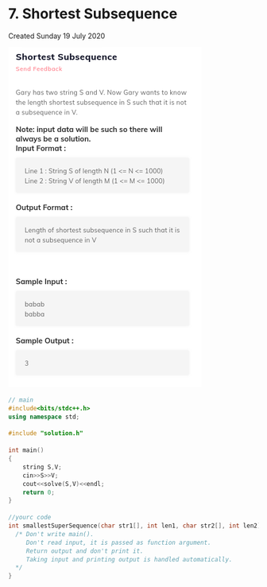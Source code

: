 # 7. Shortest Subsequence

Created Sunday 19 July 2020

![](/assets/7._Shortest_Subsequence_-_80-image-1.png)

```c++
// main
#include<bits/stdc++.h>
using namespace std;

#include "solution.h"

int main()
{
	string S,V;
	cin>>S>>V;
	cout<<solve(S,V)<<endl;
	return 0;
}

//yourc code
int smallestSuperSequence(char str1[], int len1, char str2[], int len2) {
  /* Don't write main().
     Don't read input, it is passed as function argument.
     Return output and don't print it.
     Taking input and printing output is handled automatically.
  */
}
```
